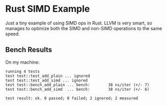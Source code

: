 # Rust SIMD Example

Just a tiny example of using SIMD ops in Rust. LLVM is very smart,
so manages to optimize both the SIMD and non-SIMD operations to the
same speed.

## Bench Results

On my machine:

```
running 4 tests
test test::test_add_plain ... ignored
test test::test_add_simd ... ignored
test test::bench_add_plain ... bench:        38 ns/iter (+/- 7)
test test::bench_add_simd  ... bench:        38 ns/iter (+/- 6)

test result: ok. 0 passed; 0 failed; 2 ignored; 2 measured
```

